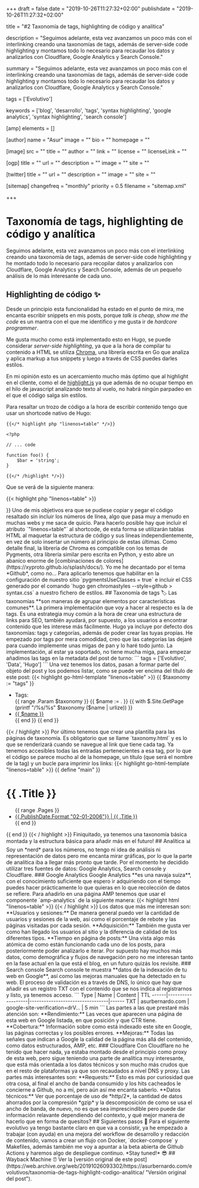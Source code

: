 +++
draft = false
date = "2019-10-26T11:27:32+02:00"
publishdate = "2019-10-26T11:27:32+02:00"

title = "#2 Taxonomía de tags, highlighting de código y analítica"

description = "Seguimos adelante, esta vez avanzamos un poco más con el interlinking creando una taxonomías de tags, además de server-side code highlighting y montamos todo lo necesario para recaudar los datos y analizarlos con Cloudflare, Google Analytics y Search Console."

summary = "Seguimos adelante, esta vez avanzamos un poco más con el interlinking creando una taxonomías de tags, además de server-side code highlighting y montamos todo lo necesario para recaudar los datos y analizarlos con Cloudflare, Google Analytics y Search Console."

tags = ['Evolutivo']

keywords = ['blog', 'desarrollo', 'tags', 'syntax highlighting', 'google analytics', 'syntax highlighting', 'search console']

[amp]
    elements = []

[author]
    name = "Asur"
    image = ""
    bio = ""
    homepage = ""

[image]
    src = ""
    title = ""
    author = ""
    link = ""
    license = ""
    licenseLink = ""

[ogp]
    title = ""
    url = ""
    description = ""
    image = ""
    site = ""

[twitter]
    title = ""
    url = ""
    description = ""
    image = ""
    site = ""

[sitemap]
  changefreq = "monthly"
  priority = 0.5
  filename = "sitemap.xml"

+++

# Taxonomía de tags, highlighting de código y analítica

Seguimos adelante, esta vez avanzamos un poco más con el interlinking creando una taxonomía de tags, además de server-side code highlighting y he montado todo lo necesario para recopilar datos y analizarlos con Cloudflare, Google Analytics y Search Console, además de un pequeño análisis de lo más interesante de cada uno.

## Highlighting de código ✨

Desde un principio esta funcionalidad ha estado en el punto de mira, me encanta escribir snippets en mis posts, porque *talk is cheap, show me the code* es un mantra con el que me identifico y me gusta ir de *hardcore programmer*.

Me gusta mucho como está implementado esto en Hugo, se puede considerar *server-side highlighting*, ya que a la hora de compilar tu contenido a HTML se utiliza [Chroma](https://github.com/alecthomas/chroma), una librería escrita en Go que analiza y aplica markup a tus snippets y luego a través de CSS puedes darles estilos.

En mi opinión esto es un acercamiento mucho más óptimo que al highlight en el cliente, como el de [highlight.js](https://highlightjs.org/) ya que además de no ocupar tiempo en el hilo de javascript analizando texto al vuelo, no habrá ningún parpadeo en el que el código salga sin estilos.

Para resaltar un trozo de código a la hora de escribir contenido tengo que usar un shortcode nativo de Hugo:

```
{{</* highlight php "linenos=table" */>}}

<?php

// ... code

function foo() {
    $bar = 'string';
}

{{</* /highlight */>}}
```

Que se verá de la siguiente manera:

{{< highlight php "linenos=table" >}}

<?php

// ... code

function foo() {
    $bar = 'string';
}

{{< / highlight >}}

Uno de mis objetivos era que se pudiese copiar y pegar el código resaltado sin incluir los números de línea, algo que pasa muy a menudo en muchas webs y me saca de quicio. Para hacerlo posible hay que incluir el atributo `"linenos=table"` al shortcode, de esta forma se utilizarán tablas HTML al maquetar la estructura de código y sus líneas independientemente, en vez de solo insertar un número al principio de estas últimas.

Como detalle final, la librería de Chroma es compatible con los temas de Pygments, otra librería similar pero escrita en Python, y esto abre un abanico enorme de [combinaciones de colores](https://xyproto.github.io/splash/docs/). Yo me he decantado por el tema *Github*, como no... Para aplicarlo tenemos que habilitar en la configuración de nuestro sitio `pygmentsUseClasses = true` e incluir el CSS generado por el comando `hugo gen chromastyles --style=github > syntax.css` a nuestro fichero de estilos.

## Taxonomía de tags 🏷️

Las taxonomías **son maneras de agrupar elementos por características comunes**. La primera implementación que voy a hacer al respecto es la de tags. Es una estrategia muy común a la hora de crear una estructura de links para SEO, también ayudará, por supuesto, a los usuarios a encontrar contenido que les interese más fácilmente.

Hugo ya incluye por defecto dos taxonomías: tags y categorías, además de poder crear las tuyas propias. He empezado por tags por mera comodidad, creo que las categorías las dejaré para cuando implemente unas migas de pan y lo haré todo junto.

La implementación, al estar ya soportado, no tiene mucha miga, para empezar añadimos las tags en la metadata del post de turno:

```
tags = ['Evolutivo', 'Data', 'Hugo']
```

Una vez tenemos los datos, pasan a formar parte del objeto del post y los podemos listar, como se puede ver encima del título de este post:

{{< highlight go-html-template "linenos=table" >}}

{{ $taxonomy := "tags" }}
<ul id="{{ $taxonomy }}">
    <li>Tags:</li>
    {{ range .Param $taxonomy }}
        {{ $name := . }}
        {{ with $.Site.GetPage (printf "/%s/%s" $taxonomy ($name | urlize)) }}
            <li><a href="{{ .Permalink }}">{{ $name }}</a></li>
        {{ end }}
    {{ end }}
</ul>

{{< / highlight >}}

Por último tenemos que crear una plantilla para las páginas de taxonomía. Es obligatorio que se llame `taxonomy.html` y es lo que se renderizará cuando se navegue al link que tiene cada tag. Ya tenemos accesibles todas las entradas pertenecientes a esa tag, por lo que el código se parece mucho al de la homepage, un título (que será el nombre de la tag) y un bucle para imprimir los links:

{{< highlight go-html-template "linenos=table" >}}

{{ define "main" }}
  <div>
    <h1>{{ .Title }}</h1>
    <ul>
        {{ range .Pages }}
            <li>
                <a href="{{ .Permalink }}">{{.PublishDate.Format "02-01-2006"}} | {{ .Title }}</a>
            </li>
        {{ end }}
    </ul>
  </div>
{{ end }}
{{< / highlight >}}

Finiquitado, ya tenemos una taxonomía básica montada y la estructura básica para añadir más en el futuro!

## Analítica 📊

Soy un *nerd* para los números, no tengo ni idea de análisis ni representación de datos pero me encanta mirar gráficas, por lo que la parte de analítica iba a llegar más pronto que tarde. Por el momento he decidido utilizar tres fuentes de datos: Google Analytics, Search console y Cloudflare.

### Google Analytics

Google Analytics **es una navaja suiza**, con el conocimiento suficiente que espero ir adquiriendo con el tiempo puedes hacer prácticamente lo que quieras en lo que recolección de datos se refiere.

Para añadirlo en una página AMP tenemos que usar el componente `amp-analytics` de la siguiente manera:

{{< highlight html "linenos=table" >}}

<amp-analytics type="gtag" data-credentials="include">
  <script type="application/json">
    {
      "vars": {
        "gtag_id": "UA-128498798-1",
        "config": {
          "UA-128498798-1": { "groups": "default" }
        }
      },
      "triggers": {
        "trackPageview": {
          "on": "visible",
          "request": "pageview"
        }
      }
    }
  </script>
</amp-analytics>

{{< / highlight >}}

Los datos que más me interesan son:

**Usuarios y sesiones:** De manera general puedo ver la cantidad de usuarios y sesiones de la web, así como el porcentaje de rebote y las páginas visitadas por cada sesión.

<amp-img class="post__image"
    alt="Usuarios y sesiones - Google Analytics"
    src="/images/google-analytics-audiencia-general.jpg"
    width="1617"
    height="623"
    layout="responsive">
</amp-img>

**Adquisición:** También me gusta ver como han llegado los usuarios al sitio y la diferencia de calidad de los diferentes tipos.

<amp-img class="post__image"
    alt="Adquisición de usuarios - Google Analytics"
    src="/images/google-analytics-adquisicion.jpg"
    width="1131"
    height="331"
    layout="responsive">
</amp-img>

**Tiempo en página de posts:** Una vista algo más atómica de como están funcionando cada uno de los posts, para posteriormente poder analizarlo e iterar.

<amp-img class="post__image"
    alt="Comportamiento por post - Google Analytics"
    src="/images/google-analytics-comportamiento-posts.jpg"
    width="1620"
    height="417"
    layout="responsive">
</amp-img>

Por supuesto hay muchos más datos, como demográfica y flujos de navegación pero no me interesan tanto en la fase actual en la que está el blog, en un futuro quizás los revisite.

### Search console

Search console te muestra **datos de la indexación de tu web en Google**, así como las mejoras manuales que ha detectado en tu web.

El proceso de validación es a través de DNS, lo único que hay que añadir es un registro TXT con el contenido que se nos indica al registrarnos y listo, ya tenemos acceso.

```
Type  | Name              | Content                         | TTL
------|-------------------|---------------------------------|------
TXT   | asurbernardo.com  | google-site-verification=drV... | 5 min
```

Las partes a las que prestaré más atención son:

**Rendimiento:** Las veces que aparecen una página de esta web en Google listada, en que posición y que CTR tiene.

<amp-img class="post__image"
    alt="Rendimiento - Search Console"
    src="/images/search-console-rendimiento.jpg"
    width="913"
    height="363"
    layout="responsive">
</amp-img>

**Cobertura:** Información sobre como está indexado este site en Google, las páginas correctas y los posibles errores.

<amp-img class="post__image"
    alt="Cobertura - Search Console"
    src="/images/search-console-cobertura.jpg"
    width="909"
    height="430"
    layout="responsive">
</amp-img>

**Mejoras:** Todas las señales que indican a Google la calidad de la página más allá del contenido, como datos estructurados, AMP, etc.

<amp-img class="post__image"
    alt="Mejoras - Search console"
    src="/images/search-console-mejoras.jpg"
    width="908"
    height="210"
    layout="responsive">
</amp-img>

### Cloudflare

Con Cloudflare no he tenido que hacer nada, ya estaba montado desde el principio como proxy de esta web, pero sigue teniendo una parte de analítica muy interesante, que está más orientada a los datos técnicos y son mucho más crudos que en el resto de plataformas ya que son recaudados a nivel DNS y proxy. 

Las partes más interesantes son:

**Requests:** Esto es más por curiosidad que otra cosa, al final el ancho de banda consumido y los hits cacheados le concierne a Github, no a mí, pero aún así me encanta saberlo.

<amp-img class="post__image"
    alt="Mejoras - Search console"
    src="/images/cloudflare-ancho-de-banda.jpg"
    width="1018"
    height="520"
    layout="responsive">
</amp-img>

**Datos técnicos:** Ver que porcentaje de uso de *http/2*, la cantidad de datos ahorrados por la compresión *gzip* y la descomposición de como se usa el ancho de banda, de nuevo, no es que sea imprescindible pero puede dar información relavante dependiendo del contexto, y qué mejor manera de hacerlo que en forma de quesitos?

<amp-img class="post__image"
    alt="Mejoras - Search console"
    src="/images/cloudflare-datos-tecnicos.jpg"
    width="1025"
    height="378"
    layout="responsive">
</amp-img>

## Siguientes pasos 👣

Para el siguiente evolutivo ya tengo bastante claro en que va a consistir, ya he empezado a trabajar (con ayuda) en una mejora del workflow de desarrollo y redacción de contenido, vamos a crear un flujo con Docker, `docker-compose` y Makefiles, además también me voy a apuntar a la beta abierta de Github Actions y haremos algo de despliegue continuo. *Stay tuned!* 😎

## Wayback Machine ⏰

Ver la [versión original de este post](https://web.archive.org/web/20191026093302/https://asurbernardo.com/evolutivos/taxonomia-de-tags-highlight-codigo-analitica/ "Versión original del post").